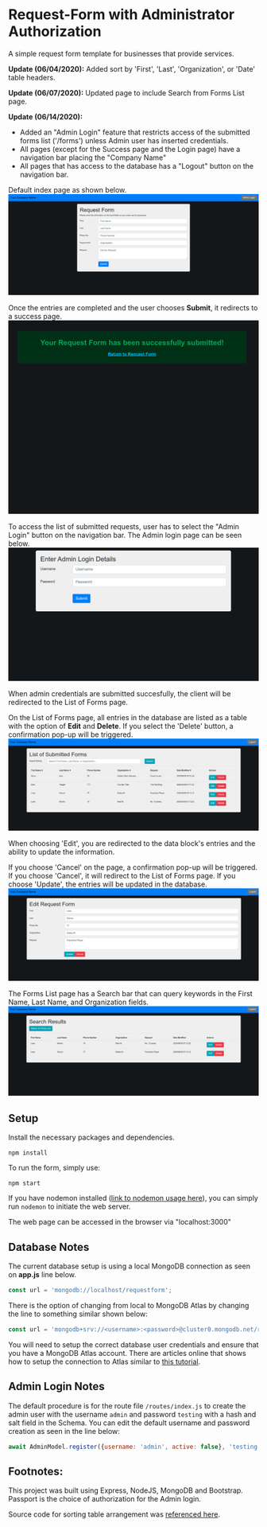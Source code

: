 # Request-Form with Administrator Authorization
A simple request form template for businesses that provide services.

**Update (06/04/2020):** Added sort by 'First', 'Last', 'Organization', or 'Date' table headers.  

**Update (06/07/2020):** Updated page to include Search from Forms List page.

**Update (06/14/2020):** 
* Added an "Admin Login" feature that restricts access of the submitted forms list ('/forms') unless Admin user has inserted credentials.
* All pages (except for the Success page and the Login page) have a navigation bar placing the "Company Name"
* All pages that has access to the database has a "Logout" button on the navigation bar.

Default index page as shown below.
![](https://github.com/bcrisologo/request-form/blob/master/public/images/default-index-page.png)


Once the entries are completed and the user chooses **Submit**, it redirects to a success page.
![](https://github.com/bcrisologo/request-form/blob/master/public/images/successful-submission.png)


To access the list of submitted requests, user has to select the "Admin Login" button on the navigation bar.  The Admin login page can be seen below.
![](https://github.com/bcrisologo/request-form/blob/master/public/images/admin-login-page.png)


When admin credentials are submitted succesfully, the client will be redirected to the List of Forms page.

On the List of Forms page, all entries in the database are listed as a table with the option of **Edit** and **Delete**.  If you select the 'Delete' button, a confirmation pop-up will be triggered.
![](https://github.com/bcrisologo/request-form/blob/master/public/images/forms-list-page.png)

When choosing 'Edit', you are redirected to the data block's entries and the ability to update the information.

If you choose 'Cancel' on the page, a confirmation pop-up will be triggered.  If you choose 'Cancel', it will redirect to the List of Forms page.  If you choose 'Update', the entries will be updated in the database.
![](https://github.com/bcrisologo/request-form/blob/master/public/images/edit-form-page.png)

The Forms List page has a Search bar that can query keywords in the First Name, Last Name, and Organization fields.
![](https://github.com/bcrisologo/request-form/blob/master/public/images/search-results-page.png)


## Setup
Install the necessary packages and dependencies.
```
npm install
```
To run the form, simply use:
```
npm start
```
If you have nodemon installed ([link to nodemon usage here](https://www.npmjs.com/package/nodemon)), you can simply run ```nodemon``` to initiate the web server.

The web page can be accessed in the browser via "localhost:3000"

## Database Notes
The current database setup is using a local MongoDB connection as seen on **app.js** line below.
```javascript
const url = 'mongodb://localhost/requestform';
```
There is the option of changing from local to MongoDB Atlas by changing the line to something similar shown below:
```javascript
const url = 'mongodb+srv://<username>:<password>@cluster0.mongodb.net/request-form?retryWrites=true&w=majority';
```
You will need to setup the correct database user credentials and ensure that you have a MongoDB Atlas account.  There are articles online that shows how to setup the connection to Atlas similar to [this tutorial](https://studio3t.com/knowledge-base/articles/connect-to-mongodb-atlas/).

## Admin Login Notes
The default procedure is for the route file ```/routes/index.js``` to create the admin user with the username ```admin``` and password ```testing``` with a hash and salt field in the Schema.  You can edit the default username and password creation as seen in the line below:
```javascript
await AdminModel.register({username: 'admin', active: false}, 'testing');
```

## Footnotes:
This project was built using Express, NodeJS, MongoDB and Bootstrap.  Passport is the choice of authorization for the Admin login.

Source code for sorting table arrangement was [referenced here](https://www.kryogenix.org/code/browser/sorttable/).
